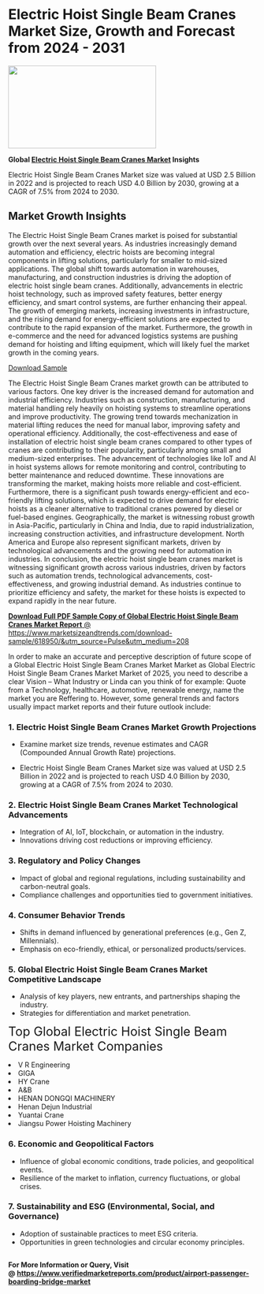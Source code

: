 <H1>Electric Hoist Single Beam Cranes Market Size, Growth and Forecast from 2024 - 2031</H1><img class="aligncenter size-medium wp-image-584254" src="https://thirdeyenews.in/wp-content/uploads/2024/09/Global-Market-Research-300x168.jpeg" alt="" width="300" height="168" /><p><strong>Global&nbsp;<a href="https://www.marketsizeandtrends.com/download-sample/618950/&amp;utm_source=Pulse&amp;utm_medium=208">Electric Hoist Single Beam Cranes Market</a> Insights</strong></p><p>Electric Hoist Single Beam Cranes Market size was valued at USD 2.5 Billion in 2022 and is projected to reach USD 4.0 Billion by 2030, growing at a CAGR of 7.5% from 2024 to 2030.</p><p><h2>Market Growth Insights</h2> <p>The Electric Hoist Single Beam Cranes market is poised for substantial growth over the next several years. As industries increasingly demand automation and efficiency, electric hoists are becoming integral components in lifting solutions, particularly for smaller to mid-sized applications. The global shift towards automation in warehouses, manufacturing, and construction industries is driving the adoption of electric hoist single beam cranes. Additionally, advancements in electric hoist technology, such as improved safety features, better energy efficiency, and smart control systems, are further enhancing their appeal. The growth of emerging markets, increasing investments in infrastructure, and the rising demand for energy-efficient solutions are expected to contribute to the rapid expansion of the market. Furthermore, the growth in e-commerce and the need for advanced logistics systems are pushing demand for hoisting and lifting equipment, which will likely fuel the market growth in the coming years.</p> <p><a href="#">Download Sample</a></p> <p>The Electric Hoist Single Beam Cranes market growth can be attributed to various factors. One key driver is the increased demand for automation and industrial efficiency. Industries such as construction, manufacturing, and material handling rely heavily on hoisting systems to streamline operations and improve productivity. The growing trend towards mechanization in material lifting reduces the need for manual labor, improving safety and operational efficiency. Additionally, the cost-effectiveness and ease of installation of electric hoist single beam cranes compared to other types of cranes are contributing to their popularity, particularly among small and medium-sized enterprises. The advancement of technologies like IoT and AI in hoist systems allows for remote monitoring and control, contributing to better maintenance and reduced downtime. These innovations are transforming the market, making hoists more reliable and cost-efficient. Furthermore, there is a significant push towards energy-efficient and eco-friendly lifting solutions, which is expected to drive demand for electric hoists as a cleaner alternative to traditional cranes powered by diesel or fuel-based engines. Geographically, the market is witnessing robust growth in Asia-Pacific, particularly in China and India, due to rapid industrialization, increasing construction activities, and infrastructure development. North America and Europe also represent significant markets, driven by technological advancements and the growing need for automation in industries. In conclusion, the electric hoist single beam cranes market is witnessing significant growth across various industries, driven by factors such as automation trends, technological advancements, cost-effectiveness, and growing industrial demand. As industries continue to prioritize efficiency and safety, the market for these hoists is expected to expand rapidly in the near future.</p> <p><a href="#"></p><p><span class=""><strong>Download Full PDF Sample Copy of Global Electric Hoist Single Beam Cranes Market Report</strong> @ <a href="https://www.marketsizeandtrends.com/download-sample/618950/&amp;utm_source=Pulse&amp;utm_medium=208" target="_blank">https://www.marketsizeandtrends.com/download-sample/618950/&amp;utm_source=Pulse&amp;utm_medium=208</a></span></p><p>In order to make an accurate and perceptive description of future scope of a Global&nbsp;Electric Hoist Single Beam Cranes Market Market as Global&nbsp;Electric Hoist Single Beam Cranes Market Market of 2025, you need to describe a clear Vision &ndash; What Industry or Linda can you think of for example: Quote from a Technology, healthcare, automotive, renewable energy, name the market you are Reffering to. However, some general trends and factors usually impact market reports and their future outlook include:</p><h3>1.&nbsp;<strong>Electric Hoist Single Beam Cranes Market Growth Projections</strong></h3><ul><li>Examine market size trends, revenue estimates and CAGR (Compounded Annual Growth Rate) projections.</li><li><p>Electric Hoist Single Beam Cranes Market size was valued at USD 2.5 Billion in 2022 and is projected to reach USD 4.0 Billion by 2030, growing at a CAGR of 7.5% from 2024 to 2030.</p></li></ul><h3>2.&nbsp;<strong>Electric Hoist Single Beam Cranes Market Technological Advancements</strong></h3><ul><li>Integration of AI, IoT, blockchain, or automation in the industry.</li><li>Innovations driving cost reductions or improving efficiency.</li></ul><h3>3.&nbsp;<strong>Regulatory and Policy Changes</strong></h3><ul><li>Impact of global and regional regulations, including sustainability and carbon-neutral goals.</li><li>Compliance challenges and opportunities tied to government initiatives.</li></ul><h3>4.&nbsp;<strong>Consumer Behavior Trends</strong></h3><ul><li>Shifts in demand influenced by generational preferences (e.g., Gen Z, Millennials).</li><li>Emphasis on eco-friendly, ethical, or personalized products/services.</li></ul><h3>5.&nbsp;<strong>Global Electric Hoist Single Beam Cranes Market Competitive Landscape</strong></h3><ul><li>Analysis of key players, new entrants, and partnerships shaping the industry.</li><li>Strategies for differentiation and market penetration.</li></ul><p data-pm-slice="1 1 []"><span style="color: inherit; font-family: inherit; font-size: 25px;">Top Global Electric Hoist Single Beam Cranes Market Companies</span></p><div class="" data-test-id=""><p><li>V R Engineering</li><li> GIGA</li><li> HY Crane</li><li> A&B</li><li> HENAN DONGQI MACHINERY</li><li> Henan Dejun Industrial</li><li> Yuantai Crane</li><li> Jiangsu Power Hoisting Machinery</li></p></div><h3>6.&nbsp;<strong>Economic and Geopolitical Factors</strong></h3><ul><li>Influence of global economic conditions, trade policies, and geopolitical events.</li><li>Resilience of the market to inflation, currency fluctuations, or global crises.</li></ul><h3>7.&nbsp;<strong>Sustainability and ESG (Environmental, Social, and Governance)</strong></h3><ul><li>Adoption of sustainable practices to meet ESG criteria.</li><li>Opportunities in green technologies and circular economy principles.</li></ul><h2><strong style="font-size: 14px;">For More Information or Query, Visit @&nbsp;</strong><a style="background-color: #ffffff; font-size: 14px;" href="https://www.marketsizeandtrends.com/report/electric-hoist-single-beam-cranes-market/" target="_blank">https://www.verifiedmarketreports.com/product/airport-passenger-boarding-bridge-market</a></h2>
